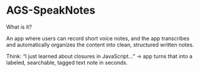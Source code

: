 # AGS-SpeakNotes

What is it?

An app where users can record short voice notes, and the app transcribes and automatically organizes the content into clean, structured written notes.

Think:
“I just learned about closures in JavaScript…” → app turns that into a labeled, searchable, tagged text note in seconds.
